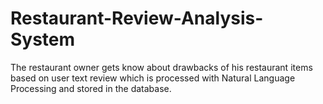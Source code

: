 # Restaurant-Review-Analysis-System
The restaurant owner gets know about drawbacks of his restaurant items based on user text review which is processed with Natural Language Processing and stored in the database.

